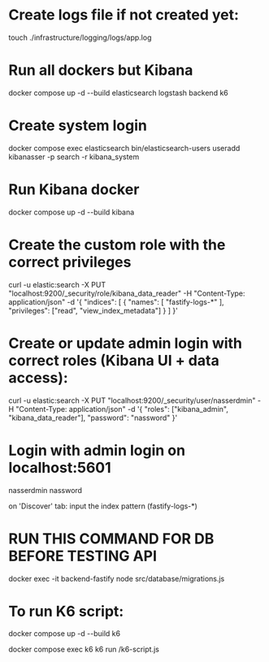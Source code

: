 # Create logs file if not created yet:

touch ./infrastructure/logging/logs/app.log

# Run all dockers but Kibana

docker compose up -d --build elasticsearch logstash backend  k6

# Create system login

docker compose exec elasticsearch bin/elasticsearch-users useradd kibanasser -p search -r kibana_system

# Run Kibana docker

docker compose up -d --build kibana 

# Create the custom role with the correct privileges

curl -u elastic:search -X PUT "localhost:9200/_security/role/kibana_data_reader" -H "Content-Type: application/json" -d '{
  "indices": [
    {
      "names": [ "fastify-logs-*" ],
      "privileges": ["read", "view_index_metadata"]
    }
  ]
}'

# Create or update admin login with correct roles (Kibana UI + data access):

curl -u elastic:search -X PUT "localhost:9200/_security/user/nasserdmin" -H "Content-Type: application/json" -d '{
  "roles": ["kibana_admin", "kibana_data_reader"],
  "password": "nassword"
}'


# Login with admin login on localhost:5601

nasserdmin
nassword

on 'Discover' tab: input the index pattern (fastify-logs-*)

# RUN THIS COMMAND FOR DB BEFORE TESTING API

docker exec -it backend-fastify node src/database/migrations.js

# To run K6 script:

docker compose up -d --build k6

docker compose exec k6 k6 run /k6-script.js
